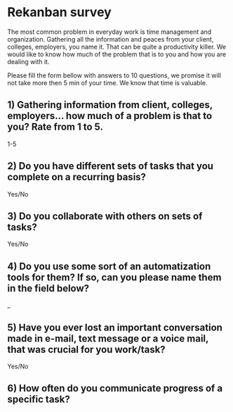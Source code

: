 # Rekanban survey

The most common problem in everyday work is time management and organization. Gathering all the information and peaces from your client, colleges, employers, you name it. That can be quite a productivity killer. 
We would like to know how much of the problem that is to you and how you are dealing with it.

Please fill the form bellow with answers to 10 questions, we promise it will not take more then 5 min of your time. We know that time is valuable.


## 1)  Gathering information from client, colleges, employers... how much of a problem is that to you? Rate from 1 to 5.

1-5


## 2) Do you have different sets of tasks that you complete on a recurring basis?

Yes/No


## 3) Do you collaborate with others on sets of tasks?

Yes/No


## 4) Do you use some sort of an automatization tools for them? If so, can you please name them in the field below?

_


## 5) Have you ever lost an important conversation made in e-mail, text message or a voice mail, that was crucial for you work/task?

Yes/No


## 6) How often do you communicate progress of a specific task?